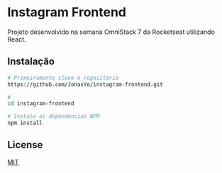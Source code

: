 # Instagram Frontend

Projeto desenvolvido na semana OmniStack 7 da Rocketseat utilizando React.

## Instalação

```bash
# Primeiramente clone o repositório 
https://github.com/JonasYo/instagram-frontend.git

# 
cd instagram-frontend

# Instale as dependências NPM
npm install
```

## License
[MIT](https://choosealicense.com/licenses/mit/)
